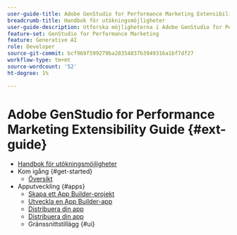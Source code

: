 ```yaml
---
user-guide-title: Adobe GenStudio for Performance Marketing Extensibility Guide
breadcrumb-title: Handbok för utökningsmöjligheter
user-guide-description: Utforska möjligheterna i Adobe GenStudio for Performance Marketing ramverk för utbyggbarhet.
feature-set: GenStudio for Performance Marketing
feature: Generative AI
role: Developer
source-git-commit: bcf969f599279ba28354837b3949316a1bf7df27
workflow-type: tm+mt
source-wordcount: '52'
ht-degree: 1%

---
```



# Adobe GenStudio for Performance Marketing Extensibility Guide {#ext-guide}

+ [Handbok för utökningsmöjligheter](home.md)
+ Kom igång {#get-started}
   + [Översikt](overview.md)
+ Apputveckling {#apps}
   + [Skapa ett App Builder-projekt](create-project.md)
   + [Utveckla en App Builder-app](create-app.md)
   + [Distribuera din app](deploy-app.md)
   + [Distribuera din app](distribute-app.md)
   + Gränssnittstillägg {#ui}
